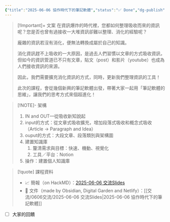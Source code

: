 ```yaml
---
{"title":"2025-06-06 協作時代下的筆記軟體","status":"✅ Done","dg-publish":true,"tags":["🎯學習歷程檔案","📝數位工具交流beta","self_learing","✅待辦事項"],"description":"0606要分享，這週找時間完成","permalink":"/交流/0606交流/2025-06-06 協作時代下的筆記軟體/","dgPassFrontmatter":true,"created":"2025-05-06T02:37:07.000+08:00","updated":"2025-05-24T20:56:43.324+08:00"}
---
```




> [!Important]+ 文案
> 在資訊爆炸的時代裡，您都如何整理吸收而來的資訊呢？您是否也曾有過接收一大堆資訊卻難以整理、消化的經驗呢？
> 
> 龐雜的資訊若沒有消化，便無法轉換成屬於自己的知識。
> 
> 消化資訊趕不上吸收的一大原因，是過去人們習慣以文章的方式吸收資訊，但如今的資訊管道已不只有文章，貼文（post）和影片（youtube）也成為人們接收資訊的來源。
> 
> 因此，我們需要擴充消化資訊的方式，同時，更新我們整理資訊的工具！
> 
> 此次的課程，會從幾個新興的筆記軟體出發，帶著大家一起用「筆記軟體的思維」，讓我們的思考方式來個超進化！


> [!NOTE]-  架構
>  1. IN and OUT––從吸收新知說起
> 	 1. input的方式：從文章式吸收擴充，增加段落式吸收和概念式吸收（Article → Paragraph and Idea）
> 	 2. ouput的方式：大段文章、段落類別與架構圖
>  2. 建置知識庫
> 	  1. 釐清需求與目標：快速、機動、視覺化
> 	  2. 工具／平台：Notion
>  3. 操作：建置個人知識庫



> [!quote] 課程資料
> - 📈 簡報（on HackMD）：[2025-06-06 交流Slides](https://hackmd.io/@tree10zi23/20250606交流slides)
> - 📝 文件（made by Obsidian, Digital Garden and Netlify）：[[交流/0606交流/2025-06-06 交流Slides\|2025-06-06 協作時代下的筆記軟體]]





- [ ] 大家的回饋

